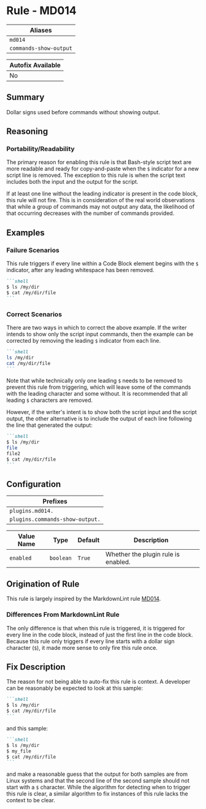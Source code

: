 # Rule - MD014

| Aliases |
| --- |
| `md014` |
| `commands-show-output` |

| Autofix Available |
| --- |
| No |

## Summary

Dollar signs used before commands without showing output.

## Reasoning

### Portability/Readability

The primary reason for enabling this rule is that Bash-style script text
are more readable and ready for copy-and-paste when the `$` indicator for
a new script line is removed.  The exception to this rule is when the
script text includes both the input and the output for the script.

If at least one line without the leading indicator is present in the code
block, this rule will not fire.  This is in consideration of the real
world observations that while a group of commands may not output any
data, the likelihood of that occurring decreases with the number of
commands provided.

## Examples

### Failure Scenarios

This rule triggers if every line within a Code Block element begins with
the `$` indicator, after any leading whitespace has been removed.

````Markdown
```shell
$ ls /my/dir
$ cat /my/dir/file
```
````

### Correct Scenarios

There are two ways in which to correct the above example.  If the writer
intends to show only the script input commands, then the example can be
corrected by removing the leading `$` indicator from each line.

````Markdown
```shell
ls /my/dir
cat /my/dir/file
```
````

Note that while technically only one leading `$` needs to be removed to
prevent this rule from triggering, which will leave some of the commands
with the leading character and some without.  It is recommended that
all leading `$` characters are removed.

However, if the writer's intent is to show both the script input and the
script output, the other alternative is to include the output of each
line following the line that generated the output:

````Markdown
```shell
$ ls /my/dir
file
file2
$ cat /my/dir/file
```
````

## Configuration

| Prefixes |
| --- |
| `plugins.md014.` |
| `plugins.commands-show-output.` |

| Value Name | Type | Default | Description |
| -- | -- | -- | -- |
| `enabled` | `boolean` | `True` | Whether the plugin rule is enabled. |

## Origination of Rule

This rule is largely inspired by the MarkdownLint rule
[MD014](https://github.com/DavidAnson/markdownlint/blob/main/doc/Rules.md#md014---dollar-signs-used-before-commands-without-showing-output).

### Differences From MarkdownLint Rule

The only difference is that when this rule is triggered, it is triggered for
every line in the code block, instead of just the first line in the code block.
Because this rule only triggers if every line starts with a dollar sign
character (`$`), it made more sense to only fire this rule once.

## Fix Description

The reason for not being able to auto-fix this rule is context.  A developer can
be reasonably be expected to look at this sample:

````Markdown
```shell
$ ls /my/dir
$ cat /my/dir/file
```
````

and this sample:

````Markdown
```shell
$ ls /my/dir
$ my_file
$ cat /my/dir/file
```
````

and make a reasonable guess that the output for both samples are from Linux systems
and that the second line of the second sample should not start with a `$` character.
While the algorithm for detecting when to trigger this rule is clear, a similar
algorithm to fix instances of this rule lacks the context to be clear.
